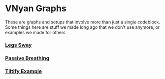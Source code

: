 # VNyan Graphs
These are graphs and setups that involve more than just a single codeblock. Some things here are stuff we made long ago that we don't use anymore, or examples we made for others

### [Legs Sway](/lunazera/LZ-VNyan-Library/src/branch/main/Graphs/Legsway)
### [Passive Breathing](/lunazera/LZ-VNyan-Library/src/branch/main/Graphs/Passive-Breathing)
### [Tiltify Example](/lunazera/LZ-VNyan-Library/src/branch/main/Graphs/Tiltify-Example)